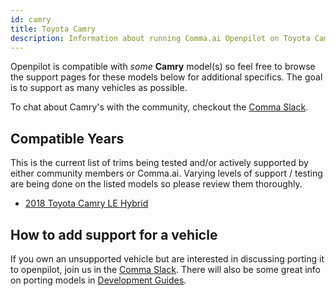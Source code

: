 ```yaml
---
id: camry
title: Toyota Camry
description: Information about running Comma.ai Openpilot on Toyota Camry vehicles.
---
```


Openpilot is compatible with *some* **Camry** model(s) so feel free to browse the support pages for these models below for additional specifics.
The goal is to support as many vehicles as possible.

To chat about Camry's with the community, checkout the  [Comma Slack](https://slack.comma.ai).
## Compatible Years

This is the current list of trims being tested and/or actively supported by either community members or Comma.ai.
Varying levels of support / testing are being done on the listed models so please review them thoroughly.

* [2018 Toyota Camry LE Hybrid](./toyota//2018-toyota-camry-le-hybrid.md)

## How to add support for a vehicle

If you own an unsupported vehicle but are interested in discussing porting it to openpilot, join us in the [Comma Slack](https://slack.comma.ai).
There will also be some great info on porting models in [Development Guides](../../development/guides/).

